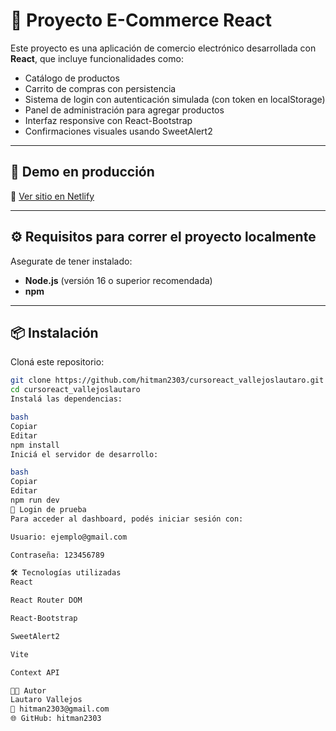 # 🛒 Proyecto E-Commerce React

Este proyecto es una aplicación de comercio electrónico desarrollada con **React**, que incluye funcionalidades como:

- Catálogo de productos
- Carrito de compras con persistencia
- Sistema de login con autenticación simulada (con token en localStorage)
- Panel de administración para agregar productos
- Interfaz responsive con React-Bootstrap
- Confirmaciones visuales usando SweetAlert2

---

## 🚀 Demo en producción

📍 [Ver sitio en Netlify](https://exquisite-malasada-15e910.netlify.app/)

---

## ⚙️ Requisitos para correr el proyecto localmente

Asegurate de tener instalado:

- **Node.js** (versión 16 o superior recomendada)
- **npm** 

---

## 📦 Instalación

Cloná este repositorio:

```bash
git clone https://github.com/hitman2303/cursoreact_vallejoslautaro.git
cd cursoreact_vallejoslautaro
Instalá las dependencias:

bash
Copiar
Editar
npm install
Iniciá el servidor de desarrollo:

bash
Copiar
Editar
npm run dev
🧪 Login de prueba
Para acceder al dashboard, podés iniciar sesión con:

Usuario: ejemplo@gmail.com

Contraseña: 123456789

🛠️ Tecnologías utilizadas
React

React Router DOM

React-Bootstrap

SweetAlert2

Vite

Context API

👨‍💻 Autor
Lautaro Vallejos
📧 hitman2303@gmail.com
🌐 GitHub: hitman2303

